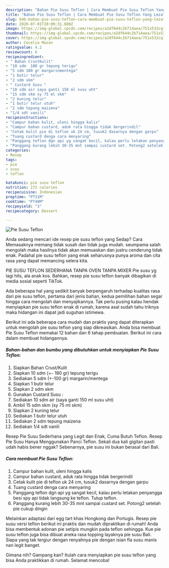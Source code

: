 ```yaml
---
description: "Bahan Pie Susu Teflon | Cara Membuat Pie Susu Teflon Yang Lezat Sekali"
title: "Bahan Pie Susu Teflon | Cara Membuat Pie Susu Teflon Yang Lezat Sekali"
slug: 646-bahan-pie-susu-teflon-cara-membuat-pie-susu-teflon-yang-lezat-sekali
date: 2020-07-01T20:09:31.680Z
image: https://img-global.cpcdn.com/recipes/a2df644c2b714aea/751x532cq70/pie-susu-teflon-foto-resep-utama.jpg
thumbnail: https://img-global.cpcdn.com/recipes/a2df644c2b714aea/751x532cq70/pie-susu-teflon-foto-resep-utama.jpg
cover: https://img-global.cpcdn.com/recipes/a2df644c2b714aea/751x532cq70/pie-susu-teflon-foto-resep-utama.jpg
author: Cecelia Mason
ratingvalue: 4.2
reviewcount: 6
recipeingredient:
- " Bahan CrustKulit"
- "10 sdm  180 gr tepung terigu"
- "5 sdm 100 gr margarinmentega"
- "1 butir telur"
- "2 sdm skm"
- " Custard Susu "
- "10 sdm air saya ganti 150 ml susu uht"
- "15 sdm skm sy 75 ml skm"
- "2 kuning telur"
- "1 butir telur utuh"
- "2 sdm tepung maizena"
- "1/4 sdt vanili"
recipeinstructions:
- "Campur bahan kulit, uleni hingga kalis"
- "Campur bahan custard, aduk rata hingga tidak bergerindil"
- "Cetak kulit pie di teflon uk 24 cm, tusuk2 dasarnya dengan garpu"
- "Tuang custard denga cara menyaring"
- "Panggang teflon dgn api yg sangat kecil, kalau perlu letakan penyangga besi spy api tidak langsung ke teflon. Tutup teflon."
- "Panggang kurang lebih 30-35 mnt sampai custard set. Potong2 setelah pie cukup dingin"
categories:
- Resep
tags:
- pie
- susu
- teflon

katakunci: pie susu teflon 
nutrition: 272 calories
recipecuisine: Indonesian
preptime: "PT31M"
cooktime: "PT48M"
recipeyield: "3"
recipecategory: Dessert

---
```



![Pie Susu Teflon](https://img-global.cpcdn.com/recipes/a2df644c2b714aea/751x532cq70/pie-susu-teflon-foto-resep-utama.jpg)

Anda sedang mencari ide resep pie susu teflon yang Sedap? Cara Memasaknya memang tidak susah dan tidak juga mudah. seumpama salah mengolah maka hasilnya tidak akan memuaskan dan justru cenderung tidak enak. Padahal pie susu teflon yang enak seharusnya punya aroma dan cita rasa yang dapat memancing selera kita.

PIE SUSU TEFLON SEDERHANA TANPA OVEN TANPA MIXER Pie susu yg lagi hits, ala anak kos. Bahkan, resep pie susu teflon banyak dibagikan di media sosial seperti TikTok.

Ada beberapa hal yang sedikit banyak berpengaruh terhadap kualitas rasa dari pie susu teflon, pertama dari jenis bahan, kedua pemilihan bahan segar hingga cara mengolah dan menyajikannya. Tak perlu pusing kalau hendak menyiapkan pie susu teflon enak di rumah, karena asal sudah tahu triknya maka hidangan ini dapat jadi suguhan istimewa.


Berikut ini ada beberapa cara mudah dan praktis yang dapat diterapkan untuk mengolah pie susu teflon yang siap dikreasikan. Anda bisa membuat Pie Susu Teflon memakai 12 bahan dan 6 tahap pembuatan. Berikut ini cara dalam membuat hidangannya.

<!--inarticleads1-->

##### Bahan-bahan dan bumbu yang dibutuhkan untuk menyiapkan Pie Susu Teflon:

1. Siapkan  Bahan Crust/Kulit
1. Siapkan 10 sdm (+- 180 gr) tepung terigu
1. Sediakan 5 sdm (+-100 gr) margarin/mentega
1. Siapkan 1 butir telur
1. Siapkan 2 sdm skm
1. Gunakan  Custard Susu :
1. Sediakan 10 sdm air (saya ganti 150 ml susu uht)
1. Ambil 15 sdm skm (sy 75 ml skm)
1. Siapkan 2 kuning telur
1. Sediakan 1 butir telur utuh
1. Sediakan 2 sdm tepung maizena
1. Sediakan 1/4 sdt vanili


Resep Pie Susu Sederhana yang Legit dan Enak, Cuma Butuh Teflon. Resep Pie Susu Hanya Menggunakan Panci Teflon. Sekali dua kali gigitan pasti udah habis bener nggak? Sebenarnya, pie susu ini bukan berasal dari Bali. 

<!--inarticleads2-->

##### Cara membuat Pie Susu Teflon:

1. Campur bahan kulit, uleni hingga kalis
1. Campur bahan custard, aduk rata hingga tidak bergerindil
1. Cetak kulit pie di teflon uk 24 cm, tusuk2 dasarnya dengan garpu
1. Tuang custard denga cara menyaring
1. Panggang teflon dgn api yg sangat kecil, kalau perlu letakan penyangga besi spy api tidak langsung ke teflon. Tutup teflon.
1. Panggang kurang lebih 30-35 mnt sampai custard set. Potong2 setelah pie cukup dingin


Melainkan adaptasi dari egg tart khas Hongkong dan Portugis. Resep pie susu versi teflon berikut ini praktis dan mudah dipraktikan di rumah! Anda bisa membentuk adonan pie setipis mungkin pada teflon sehingga. Kue pie susu teflon juga bisa dibuat aneka rasa topping layaknya pie susu Bali. Siapa yang tak tergiur dengan renyahnya pie dengan isian fla susu manis nan legit banget. 

Gimana nih? Gampang kan? Itulah cara menyiapkan pie susu teflon yang bisa Anda praktikkan di rumah. Selamat mencoba!
